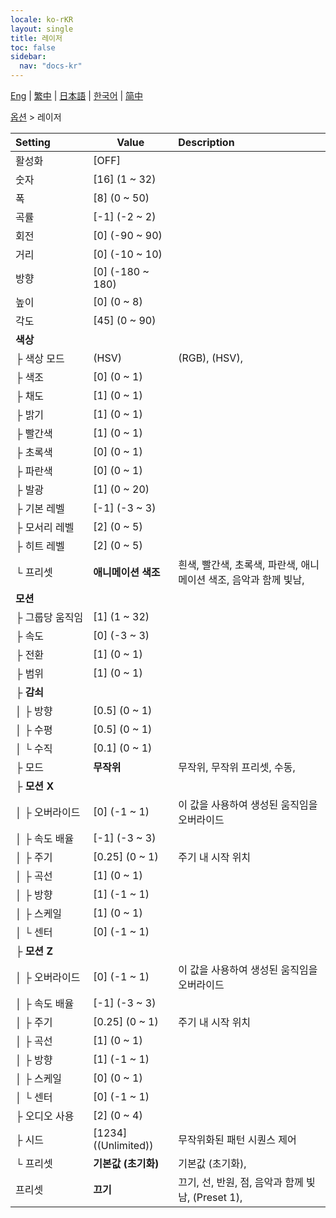 ```yaml
---
locale: ko-rKR
layout: single
title: 레이저
toc: false
sidebar:
  nav: "docs-kr"
---
```

[Eng](/dancexr/menu/2025.4/stage/laser) | [繁中](/tw/dancexr/menu/2025.4/stage/laser) | [日本語](/jp/dancexr/menu/2025.4/stage/laser) | [한국어](/kr/dancexr/menu/2025.4/stage/laser) | [简中](/zh/dancexr/menu/2025.4/stage/laser)

[옵션](../menu#옵션) > 레이저



| Setting | Value | Description |
| :--- | --- | :--- |
|<nobr>활성화</nobr>| [OFF] | 
|<nobr>숫자</nobr>| [16] (1 ~ 32) | 
|<nobr>폭</nobr>| [8] (0 ~ 50) | 
|<nobr>곡률</nobr>| [-1] (-2 ~ 2) | 
|<nobr>회전</nobr>| [0] (-90 ~ 90) | 
|<nobr>거리</nobr>| [0] (-10 ~ 10) | 
|<nobr>방향</nobr>| [0] (-180 ~ 180) | 
|<nobr>높이</nobr>| [0] (0 ~ 8) | 
|<nobr>각도</nobr>| [45] (0 ~ 90) | 
|<nobr><b>색상</b></nobr>| | 
|<nobr>├&nbsp;색상 모드</nobr>| (HSV) | (RGB), (HSV), 
|<nobr>├&nbsp;색조</nobr>| [0] (0 ~ 1) | 
|<nobr>├&nbsp;채도</nobr>| [1] (0 ~ 1) | 
|<nobr>├&nbsp;밝기</nobr>| [1] (0 ~ 1) | 
|<nobr>├&nbsp;빨간색</nobr>| [1] (0 ~ 1) | 
|<nobr>├&nbsp;초록색</nobr>| [0] (0 ~ 1) | 
|<nobr>├&nbsp;파란색</nobr>| [0] (0 ~ 1) | 
|<nobr>├&nbsp;발광</nobr>| [1] (0 ~ 20) | 
|<nobr>├&nbsp;기본 레벨</nobr>| [-1] (-3 ~ 3) | 
|<nobr>├&nbsp;모서리 레벨</nobr>| [2] (0 ~ 5) | 
|<nobr>├&nbsp;히트 레벨</nobr>| [2] (0 ~ 5) | 
|<nobr>└&nbsp;프리셋</nobr>| **애니메이션 색조** | 흰색, 빨간색, 초록색, 파란색, 애니메이션 색조, 음악과 함께 빛남,  |
|<nobr><b>모션</b></nobr>| | 
|<nobr>├&nbsp;그룹당 움직임</nobr>| [1] (1 ~ 32) | 
|<nobr>├&nbsp;속도</nobr>| [0] (-3 ~ 3) | 
|<nobr>├&nbsp;전환</nobr>| [1] (0 ~ 1) | 
|<nobr>├&nbsp;범위</nobr>| [1] (0 ~ 1) | 
|<nobr>├&nbsp;<b>감쇠</b></nobr>| | 
|<nobr>│&nbsp;├&nbsp;방향</nobr>| [0.5] (0 ~ 1) | 
|<nobr>│&nbsp;├&nbsp;수평</nobr>| [0.5] (0 ~ 1) | 
|<nobr>│&nbsp;└&nbsp;수직</nobr>| [0.1] (0 ~ 1) | 
|<nobr>├&nbsp;모드</nobr>| **무작위** | 무작위, 무작위 프리셋, 수동,  |
|<nobr>├&nbsp;<b>모션 X</b></nobr>| | 
|<nobr>│&nbsp;├&nbsp;오버라이드</nobr>| [0] (-1 ~ 1) | 이 값을 사용하여 생성된 움직임을 오버라이드
|<nobr>│&nbsp;├&nbsp;속도 배율</nobr>| [-1] (-3 ~ 3) | 
|<nobr>│&nbsp;├&nbsp;주기</nobr>| [0.25] (0 ~ 1) | 주기 내 시작 위치
|<nobr>│&nbsp;├&nbsp;곡선</nobr>| [1] (0 ~ 1) | 
|<nobr>│&nbsp;├&nbsp;방향</nobr>| [1] (-1 ~ 1) | 
|<nobr>│&nbsp;├&nbsp;스케일</nobr>| [1] (0 ~ 1) | 
|<nobr>│&nbsp;└&nbsp;센터</nobr>| [0] (-1 ~ 1) | 
|<nobr>├&nbsp;<b>모션 Z</b></nobr>| | 
|<nobr>│&nbsp;├&nbsp;오버라이드</nobr>| [0] (-1 ~ 1) | 이 값을 사용하여 생성된 움직임을 오버라이드
|<nobr>│&nbsp;├&nbsp;속도 배율</nobr>| [-1] (-3 ~ 3) | 
|<nobr>│&nbsp;├&nbsp;주기</nobr>| [0.25] (0 ~ 1) | 주기 내 시작 위치
|<nobr>│&nbsp;├&nbsp;곡선</nobr>| [1] (0 ~ 1) | 
|<nobr>│&nbsp;├&nbsp;방향</nobr>| [1] (-1 ~ 1) | 
|<nobr>│&nbsp;├&nbsp;스케일</nobr>| [0] (0 ~ 1) | 
|<nobr>│&nbsp;└&nbsp;센터</nobr>| [0] (-1 ~ 1) | 
|<nobr>├&nbsp;오디오 사용</nobr>| [2] (0 ~ 4) | 
|<nobr>├&nbsp;시드</nobr>| [1234] ((Unlimited)) | 무작위화된 패턴 시퀀스 제어
|<nobr>└&nbsp;프리셋</nobr>| **기본값 (초기화)** | 기본값 (초기화),  |
|<nobr>프리셋</nobr>| **끄기** | 끄기, 선, 반원, 점, 음악과 함께 빛남, (Preset 1),  |
